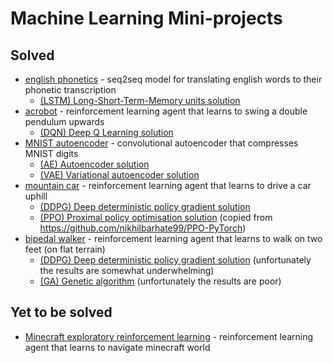 # Machine Learning Mini-projects

## Solved

- [english phonetics](./phonetics) - seq2seq model for translating english words to their phonetic transcription
   - [(LSTM) Long-Short-Term-Memory units solution](./phonetics/PH.py)
- [acrobot](./acrobot) -  reinforcement learning agent that learns to swing a double pendulum upwards  
   - [(DQN) Deep Q Learning solution](./acrobot/AB.py)
- [MNIST autoencoder](./mnist_autoencoder) - convolutional autoencoder that compresses MNIST digits 
   - [(AE) Autoencoder solution](./mnist_autoencoder/MAE.py)
   - [(VAE) Variational autoencoder solution](./mnist_autoencoder/VAE.py)
- [mountain car](./mountain_car_continuous) -  reinforcement learning agent that learns to drive a car uphill  
   - [(DDPG) Deep deterministic policy gradient solution](./mountain_car_continuous/MC.py)
   - [(PPO) Proximal policy optimisation solution](./mountain_car_continuous/PPO.py) (copied from https://github.com/nikhilbarhate99/PPO-PyTorch)
- [bipedal walker](./bipedal_walker) -  reinforcement learning agent that learns to walk on two feet (on flat terrain)  
   - [(DDPG) Deep deterministic policy gradient solution](./bipedal_walker/DDPG.py) (unfortunately the results are somewhat underwhelming)
   - [(GA) Genetic algorithm](./bipedal_walker/GA.py) (unfortunately the results are poor)
  
        

## Yet to be solved
- [Minecraft exploratory reinforcement learning](./minecraft) - reinforcement learning agent that learns to navigate minecraft world 

